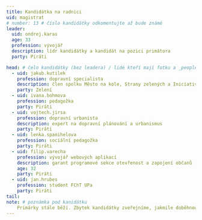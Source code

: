 ```yaml
---
title: Kandidátka na radnici
uid: magistrat
# number: 13 # číslo kandidátky odkomentujte až bude známé
leader:
  uid: ondrej.karas
  age: 33
  profession: vývojář
  description: lídr kandidátky a kandidát na pozici primátora
  party: Piráti

head: # čelo kandidátky (bez leadera) / lidé kteří mají fotku a _people/jmeno.md
  - uid: jakub.kutilek
    profession: dopravní specialista
    description: člen spolku Město na kole, Strany zelených a Iniciativy Přírodní park Červeňák
    party: Zelení
  - uid: ivana.bohmova
    profession: pedagožka
    party: Piráti
  - uid: vojtech.jirsa
    profession: dopravní urbanista
    description: expert na dopravní plánování a urbanismus
    party: Piráti
  - uid: lenka.spanihelova
    profession: sociální pedagožka
    party: Piráti
  - uid: filip.varecha
    profession: vývojář webových aplikací
    description: garant programové sekce otevřenost a zapojení občanů
    age: 32
    party: Piráti
  - uid: jan.hrubes
    profession: student FChT UPa
    party: Piráti
tail:
note: # poznámka pod kanidátku
    Primárky stále běží. Zbytek kandidátky zveřejníme, jakmile doběhnou.
---
```

